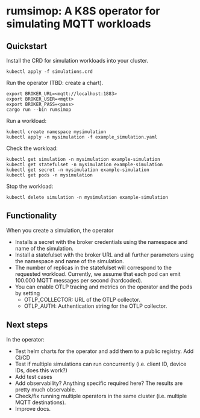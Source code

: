 # rumsimop: A K8S operator for simulating MQTT workloads

## Quickstart

Install the CRD for simulation workloads into your cluster.

```
kubectl apply -f simulations.crd
```

Run the operator (TBD: create a chart).

```
export BROKER_URL=<mqtt://localhost:1883>
export BROKER_USER=<mqtt>
export BROKER_PASS=<pass>
cargo run --bin rumsimop
```

Run a workload:

```
kubectl create namespace mysimulation
kubectl apply -n mysimulation -f example_simulation.yaml
```

Check the workload:

```
kubectl get simulation -n mysimulation example-simulation
kubectl get statefulset -n mysimulation example-simulation
kubectl get secret -n mysimulation example-simulation
kubectl get pods -n mysimulation
```

Stop the workload:

```
kubectl delete simulation -n mysimulation example-simulation
```

## Functionality

When you create a simulation, the operator

- Installs a secret with the broker credentials using the namespace and name of the simulation.
- Install a statefulset with the broker URL and all further parameters using the namespace and name of the simulation.
- The number of replicas in the statefulset will correspond to the requested workload. Currently, we assume that each pod can emit 100.000 MQTT messages per second (hardcoded).
- You can enable OTLP tracing and metrics on the operator and the pods by setting
  - OTLP_COLLECTOR: URL of the OTLP collector.
  - OTLP_AUTH: Authentication string for the OTLP collector.

## Next steps

In the operator:

- Test helm charts for the operator and add them to a public registry. Add CI/CD
- Test if multiple simulations can run concurrently (i.e. client ID, device IDs, does this work?)
- Add test cases
- Add observability? Anything specific required here? The results are pretty much observable.
- Check/fix running multiple operators in the same cluster (i.e. multiple MQTT destinations).
- Improve docs.

